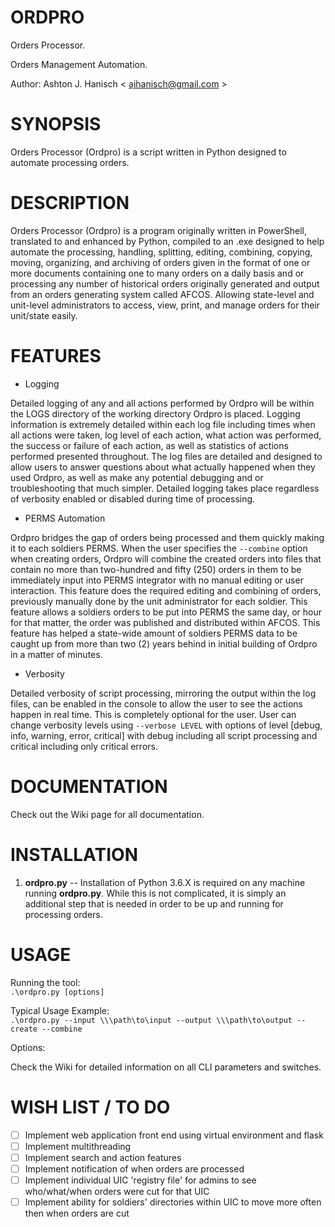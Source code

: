 # **ORDPRO**   

Orders Processor.  

Orders Management Automation.  

Author: Ashton J. Hanisch < <ajhanisch@gmail.com> >  

# **SYNOPSIS**  
Orders Processor (Ordpro) is a script written in Python designed to automate processing orders.

# **DESCRIPTION**  
Orders Processor (Ordpro) is a program originally written in PowerShell, translated to and enhanced by Python, compiled to an .exe designed to help automate the processing, handling, splitting, editing, combining, copying, moving, organizing, and archiving of orders given in the format of one or more documents containing one to many orders on a daily basis and or processing any number of historical orders originally generated and output from an orders generating system called AFCOS. Allowing state-level and unit-level administrators to access, view, print, and manage orders for their unit/state easily.

# **FEATURES**  
* Logging  

Detailed logging of any and all actions performed by Ordpro will be within the LOGS directory of the working directory Ordpro is placed. Logging information is extremely detailed within each log file including times when all actions were taken, log level of each action, what action was performed, the success or failure of each action, as well as statistics of actions performed presented throughout. The log files are detailed and designed to allow users to answer questions about what actually happened when they used Ordpro, as well as make any potential debugging and or troubleshooting that much simpler. Detailed logging takes place regardless of verbosity enabled or disabled during time of processing.  

* PERMS Automation  

 Ordpro bridges the gap of orders being processed and them quickly making it to each soldiers PERMS. When the user specifies the `--combine` option when creating orders, Ordpro will combine the created orders into files that contain no more than two-hundred and fifty (250) orders in them to be immediately input into PERMS integrator with no manual editing or user interaction. This feature does the required editing and combining of orders, previously manually done by the unit administrator for each soldier. This feature allows a soldiers orders to be put into PERMS the same day, or hour for that matter, the order was published and distributed within AFCOS. This feature has helped a state-wide amount of soldiers PERMS data to be caught up from more than two (2) years behind in initial building of Ordpro in a matter of minutes.  

* Verbosity  

Detailed verbosity of script processing, mirroring the output within the log files, can be enabled in the console to allow the user to see the actions happen in real time. This is completely optional for the user. User can change verbosity levels using `--verbose LEVEL` with options of level [debug, info, warning, error, critical] with debug including all script processing and critical including only critical errors.

# **DOCUMENTATION**  
Check out the Wiki page for all documentation.

# **INSTALLATION**  
1. **ordpro.py** -- Installation of Python 3.6.X is required on any machine running **ordpro.py**. While this is not complicated, it is simply an additional step that is needed in order to be up and running for processing orders.

# **USAGE**  
Running the tool:  
`.\ordpro.py [options]`

Typical Usage Example:  
`.\ordpro.py --input \\\path\to\input --output \\\path\to\output --create --combine`

Options:   

Check the Wiki for detailed information on all CLI parameters and switches.

# **WISH LIST / TO DO**  
- [ ] Implement web application front end using virtual environment and flask
- [ ] Implement multithreading
- [ ] Implement search and action features
- [ ] Implement notification of when orders are processed
- [ ] Implement individual UIC 'registry file' for admins to see who/what/when orders were cut for that UIC
- [ ] Implement ability for soldiers' directories within UIC to move more often then when orders are cut
